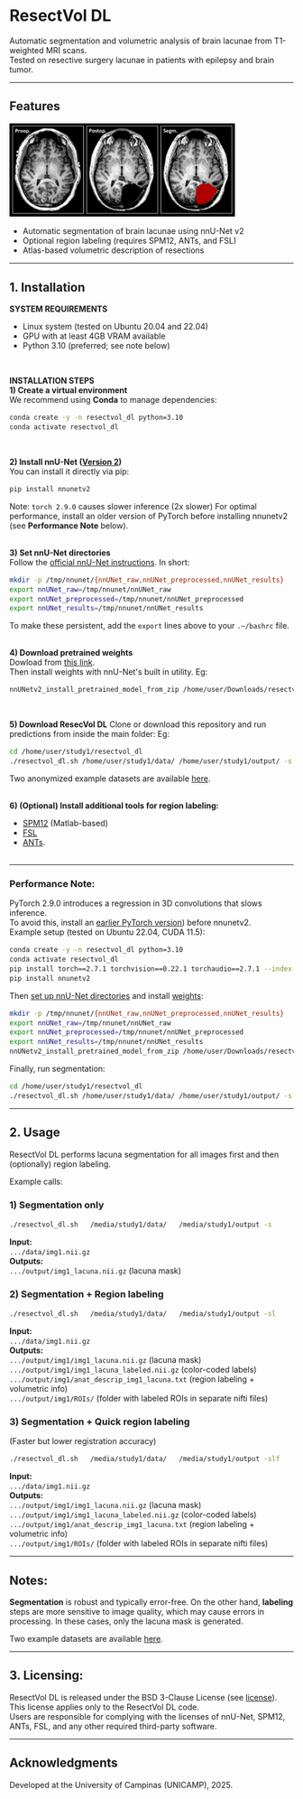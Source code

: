 # ResectVol DL

Automatic segmentation and volumetric analysis of brain lacunae from T1-weighted MRI scans.
<br>Tested on resective surgery lacunae in patients with epilepsy and brain tumor.

---

## Features
<img src="lacuna_seg_ex.png" width="400">

- Automatic segmentation of brain lacunae using nnU-Net v2
- Optional region labeling (requires SPM12, ANTs, and FSL)
- Atlas-based volumetric description of resections

---

## 1. Installation
**SYSTEM REQUIREMENTS** <br>
- Linux system (tested on Ubuntu 20.04 and 22.04)
- GPU with at least 4GB VRAM available
- Python 3.10 (preferred; see note below) <br>
<br>

**INSTALLATION STEPS**<br>
**1) Create a virtual environment**<br>
We recommend using **Conda** to manage dependencies:
```bash
conda create -y -n resectvol_dl python=3.10
conda activate resectvol_dl
```
<br>

**2) Install nnU-Net ([Version 2](https://github.com/MIC-DKFZ/nnUNet))** <br>
You can install it directly via pip:
```bash
pip install nnunetv2
```
Note: `torch 2.9.0` causes slower inference (2x slower)
For optimal performance, install an older version of PyTorch before installing nnunetv2 (see **Performance Note** below).<br>
<br>

**3) Set nnU-Net directories**  <br>
Follow the [official nnU-Net instructions](https://github.com/MIC-DKFZ/nnUNet/blob/master/documentation/set_environment_variables.md).
In short:
```bash
mkdir -p /tmp/nnunet/{nnUNet_raw,nnUNet_preprocessed,nnUNet_results}
export nnUNet_raw=/tmp/nnunet/nnUNet_raw
export nnUNet_preprocessed=/tmp/nnunet/nnUNet_preprocessed
export nnUNet_results=/tmp/nnunet/nnUNet_results
```
To make these persistent, add the `export` lines above to your `.~/bashrc` file.
<br><br>

**4) Download pretrained weights** <br>
 Dowload from [this link](https://drive.google.com/file/d/1uk7UDjOARlEwNSnxlO8nyQUM3ihTl5zM/view "ResectVol DL weights"). <br> 
Then install weights with nnU-Net's built in utility. Eg:
```bash
nnUNetv2_install_pretrained_model_from_zip /home/user/Downloads/resectvoldl_weights.zip
``` 
<br>

**5) Download ResecVol DL**
 Clone or download this repository and run predictions from inside the main folder:
Eg:
```bash
cd /home/user/study1/resectvol_dl
./resectvol_dl.sh /home/user/study1/data/ /home/user/study1/output/ -s

``` 
Two anonymized example datasets are available [here](https://drive.google.com/drive/folders/18y7ObOy5DYEpQ3fZw5tAxp7NHSUOVhT3 "image samples").
<br><br>

**6) (Optional) Install additional tools for region labeling:**
- [SPM12](https://www.fil.ion.ucl.ac.uk/spm/) (Matlab-based)
- [FSL](https://fsl.fmrib.ox.ac.uk/fsl/docs/install/index.html)
- [ANTs](https://github.com/ANTsX/ANTs).
<br><br>

---

### Performance Note:
PyTorch 2.9.0 introduces a regression in 3D convolutions that slows inference.<br>
To avoid this, install an [earlier PyTorch version](https://pytorch.org/get-started/previous-versions/)) before nnunetv2.<br>
Example setup (tested on Ubuntu 22.04, CUDA 11.5):
```bash
conda create -y -n resectvol_dl python=3.10
conda activate resectvol_dl
pip install torch==2.7.1 torchvision==0.22.1 torchaudio==2.7.1 --index-url https://download.pytorch.org/whl/cu118
pip install nnunetv2

``` 
Then [set up nnU-Net directories](https://github.com/MIC-DKFZ/nnUNet/blob/master/documentation/set_environment_variables.md) and install [weights](https://drive.google.com/file/d/1uk7UDjOARlEwNSnxlO8nyQUM3ihTl5zM/view "ResectVol DL weights"):
```bash
mkdir -p /tmp/nnunet/{nnUNet_raw,nnUNet_preprocessed,nnUNet_results}
export nnUNet_raw=/tmp/nnunet/nnUNet_raw
export nnUNet_preprocessed=/tmp/nnunet/nnUNet_preprocessed
export nnUNet_results=/tmp/nnunet/nnUNet_results
nnUNetv2_install_pretrained_model_from_zip /home/user/Downloads/resectvoldl_weights.zip
```
Finally, run segmentation:
```bash
cd /home/user/study1/resectvol_dl
./resectvol_dl.sh /home/user/study1/data/ /home/user/study1/output/ -s

```

---

## 2. Usage
ResectVol DL performs lacuna segmentation for all images first and then (optionally) region labeling.

Example calls:

	
  ### 1) Segmentation only <br>
  ```bash
  ./resectvol_dl.sh   /media/study1/data/   /media/study1/output -s
  ```
**Input:**\
`.../data/img1.nii.gz` <br>
**Outputs:**\
`.../output/img1_lacuna.nii.gz` (lacuna mask)

 
  ### 2) Segmentation + Region labeling <br>
  ```bash
  ./resectvol_dl.sh   /media/study1/data/   /media/study1/output -sl
  ```
**Input:**\
`.../data/img1.nii.gz` <br>
**Outputs:**\
	`.../output/img1/img1_lacuna.nii.gz` (lacuna mask)\
  `.../output/img1/img1_lacuna_labeled.nii.gz` (color-coded labels)\
	`.../output/img1/anat_descrip_img1_lacuna.txt` (region labeling + volumetric info)\
	`.../output/img1/ROIs/` (folder with labeled ROIs in separate nifti files)

  ### 3) Segmentation + Quick region labeling <br>
  (Faster but lower registration accuracy)
  ```bash
  ./resectvol_dl.sh   /media/study1/data/   /media/study1/output -slf
  ```
**Input:**\
`.../data/img1.nii.gz` <br>
**Outputs:**\
  `.../output/img1/img1_lacuna.nii.gz` (lacuna mask)\
  `.../output/img1/img1_lacuna_labeled.nii.gz` (color-coded labels)\
	`.../output/img1/anat_descrip_img1_lacuna.txt` (region labeling + volumetric info)\
	`.../output/img1/ROIs/` (folder with labeled ROIs in separate nifti files)

---

## Notes: 
**Segmentation** is robust and typically error-free. On the other hand, **labeling** steps are more sensitive to image quality, which may cause errors in processing. In these cases, only the lacuna mask is generated.


Two example datasets are available [here](https://drive.google.com/drive/folders/18y7ObOy5DYEpQ3fZw5tAxp7NHSUOVhT3 "image samples").

---

## 3. Licensing:
ResectVol DL is released under the BSD 3-Clause License (see [license](https://github.com/rfcasseb/resectvol_dl?tab=BSD-3-Clause-1-ov-file "License")). <br>
This license applies only to the ResectVol DL code. <br> 
Users are responsible for complying with the licenses of nnU-Net, SPM12, ANTs, FSL, and any other required third-party software.

<!--
---
## Citation

If you use ResectVol DL in your research, please cite:

    [Casseb RF, de Campos BM, et al., 2025. ResectVol DL: Automated segmentation and volumetry of brain lacunas in epilepsy surgery patients. Journal TBD / medRxiv preprint]
-->

---
## Acknowledgments

Developed at the University of Campinas (UNICAMP), 2025.
